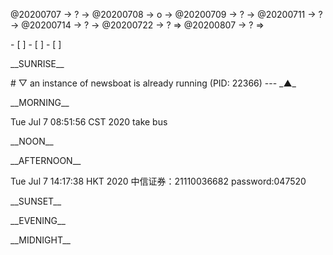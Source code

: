 <link rel="stylesheet"  type="text/css" href="s-activity.css"/>
<p class="todo">@20200707 → ? → @20200708 → o → @20200709 → ? → @20200711 → ? → @20200714 → ? → @20200722 → ? ⇒ @20200807 → ? ⇒ </p>
- [ ]    
- [ ]    
- [ ]    
<p class="tb">__SUNRISE__</p>
# ▽  an instance of newsboat is already running (PID: 22366)
---
_▲_
<p class="tb">__MORNING__</p>
<p class="ac">Tue Jul  7 08:51:56 CST 2020 take bus</p>
<p class="tb">__NOON__</p>
<p class="tb">__AFTERNOON__</p>
<p class="ac">Tue Jul  7 14:17:38 HKT 2020 中信证券：21110036682 password:047520</p>
<p class="tb">__SUNSET__</p>
<p class="tb">__EVENING__</p>
<p class="tb">__MIDNIGHT__</p>
